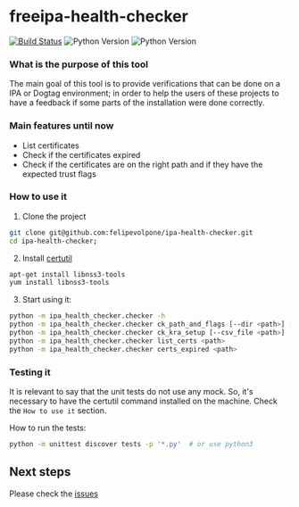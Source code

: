 # freeipa-health-checker

[![Build Status](https://travis-ci.org/felipevolpone/freeipa-health-checker.svg?branch=master)](https://travis-ci.org/felipevolpone/freeipa-health-checker)
![Python Version](https://img.shields.io/badge/python-2.7-green.svg)
![Python Version](https://img.shields.io/badge/python-3.5-green.svg)

### What is the purpose of this tool
The main goal of this tool is to provide verifications that can be done on a IPA or Dogtag
environment; in order to help the users of these projects to have a feedback if some parts of the installation were done correctly.

### Main features until now
* List certificates
* Check if the certificates expired
* Check if the certificates are on the right path and if they have the expected
trust flags

### How to use it
1. Clone the project
```bash
git clone git@github.com:felipevolpone/ipa-health-checker.git
cd ipa-health-checker;
```

2. Install [certutil](https://fedoraproject.org/wiki/NSS_Tools_:_certutil)
```bash
apt-get install libnss3-tools
yum install libnss3-tools
```

3. Start using it:
```bash
python -m ipa_health_checker.checker -h
python -m ipa_health_checker.checker ck_path_and_flags [--dir <path>] [--cert <path>]
python -m ipa_health_checker.checker ck_kra_setup [--csv_file <path>]
python -m ipa_health_checker.checker list_certs <path>
python -m ipa_health_checker.checker certs_expired <path>
```

### Testing it
It is relevant to say that the unit tests do not use any mock. So, it's
necessary to have the certutil command installed on the machine. Check the
`How to use it` section.

How to run the tests:
```bash
python -m unittest discover tests -p '*.py'  # or use python3
```

## Next steps
Please check the [issues](https://github.com/felipevolpone/freeipa-health-checker/issues)
